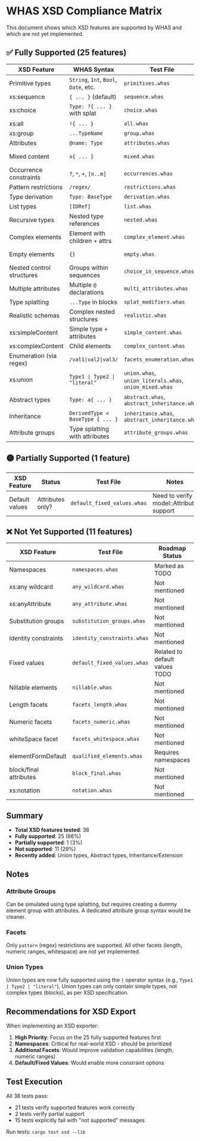 # WHAS XSD Compliance Matrix

This document shows which XSD features are supported by WHAS and which are not yet implemented.

## ✅ Fully Supported (25 features)

| XSD Feature | WHAS Syntax | Test File | Notes |
|-------------|-------------|-----------|-------|
| Primitive types | `String`, `Int`, `Bool`, `Date`, etc. | `primitives.whas` | All XSD built-in types mapped |
| xs:sequence | `{ ... }` (default) | `sequence.whas` | Default block behavior |
| xs:choice | `Type: ?{ ... }` with splat | `choice.whas` | Via type with choice modifier |
| xs:all | `!{ ... }` | `all.whas` | Exclamation prefix |
| xs:group | `...TypeName` | `group.whas` | Type splatting |
| Attributes | `@name: Type` | `attributes.whas` | Required and optional |
| Mixed content | `x{ ... }` | `mixed.whas` | Mixed content modifier |
| Occurrence constraints | `?`, `*`, `+`, `[n..m]` | `occurrences.whas` | minOccurs/maxOccurs |
| Pattern restrictions | `/regex/` | `restrictions.whas` | xs:pattern facet |
| Type derivation | `Type: BaseType` | `derivation.whas` | Type aliasing |
| List types | `[IDRef]` | `list.whas` | xs:list |
| Recursive types | Nested type references | `nested.whas` | Self-referencing types |
| Complex elements | Element with children + attrs | `complex_element.whas` | xs:complexType |
| Empty elements | `{}` | `empty.whas` | Elements with no content |
| Nested control structures | Groups within sequences | `choice_in_sequence.whas` | Composition |
| Multiple attributes | Multiple `@` declarations | `multi_attributes.whas` | Any number of attributes |
| Type splatting | `...Type` in blocks | `splat_modifiers.whas` | Group reuse |
| Realistic schemas | Complex nested structures | `realistic.whas` | Real-world example |
| xs:simpleContent | Simple type + attributes | `simple_content.whas` | Element with text + attrs |
| xs:complexContent | Child elements | `complex_content.whas` | Default for blocks |
| Enumeration (via regex) | `/val1\|val2\|val3/` | `facets_enumeration.whas` | Works but not ideal |
| xs:union | `Type1 \| Type2 \| "literal"` | `union.whas`, `union_literals.whas`, `union_mixed.whas` | Union types with pipe operator |
| Abstract types | `Type: a{ ... }` | `abstract.whas`, `abstract_inheritance.whas` | Cannot be directly instantiated |
| Inheritance | `DerivedType < BaseType { ... }` | `inheritance.whas`, `abstract_inheritance.whas` | xs:extension support |
| Attribute groups | Type splatting with attributes | `attribute_groups.whas` | Via type splatting workaround |

## 🟡 Partially Supported (1 feature)

| XSD Feature | Status | Test File | Notes |
|-------------|--------|-----------|-------|
| Default values | Attributes only? | `default_fixed_values.whas` | Need to verify model::Attribute support |

## ❌ Not Yet Supported (11 features)

| XSD Feature | Test File | Roadmap Status | Priority |
|-------------|-----------|----------------|----------|
| Namespaces | `namespaces.whas` | Marked as TODO | High |
| xs:any wildcard | `any_wildcard.whas` | Not mentioned | Medium |
| xs:anyAttribute | `any_attribute.whas` | Not mentioned | Medium |
| Substitution groups | `substitution_groups.whas` | Not mentioned | Low |
| Identity constraints | `identity_constraints.whas` | Not mentioned | Medium |
| Fixed values | `default_fixed_values.whas` | Related to default values TODO | Medium |
| Nillable elements | `nillable.whas` | Not mentioned | Low |
| Length facets | `facets_length.whas` | Not mentioned | Medium |
| Numeric facets | `facets_numeric.whas` | Not mentioned | Medium |
| whiteSpace facet | `facets_whitespace.whas` | Not mentioned | Low |
| elementFormDefault | `qualified_elements.whas` | Requires namespaces | Medium |
| block/final attributes | `block_final.whas` | Not mentioned | Low |
| xs:notation | `notation.whas` | Not mentioned | Very Low |

## Summary

- **Total XSD features tested**: 38
- **Fully supported**: 25 (66%)
- **Partially supported**: 1 (3%)
- **Not supported**: 11 (29%)
- **Recently added**: Union types, Abstract types, Inheritance/Extension

## Notes

### Attribute Groups
Can be simulated using type splatting, but requires creating a dummy element group with attributes. A dedicated attribute group syntax would be cleaner.

### Facets
Only `pattern` (regex) restrictions are supported. All other facets (length, numeric ranges, whitespace) are not yet implemented.

### Union Types
Union types are now fully supported using the `|` operator syntax (e.g., `Type1 | Type2 | "literal"`). Union types can only contain simple types, not complex types (blocks), as per XSD specification.

## Recommendations for XSD Export

When implementing an XSD exporter:

1. **High Priority**: Focus on the 25 fully supported features first
2. **Namespaces**: Critical for real-world XSD - should be prioritized
3. **Additional Facets**: Would improve validation capabilities (length, numeric ranges)
4. **Default/Fixed Values**: Would enable more constraint options

## Test Execution

All 38 tests pass:
- 21 tests verify supported features work correctly
- 2 tests verify partial support
- 15 tests explicitly fail with "not supported" messages

Run tests: `cargo test xsd --lib`
